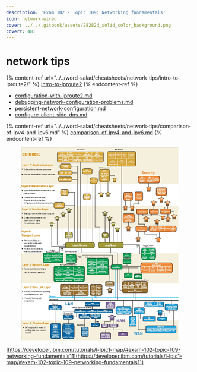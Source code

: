 ```yaml
---
description: 'Exam 102 - Topic 109: Networking fundamentals'
icon: network-wired
cover: ../../.gitbook/assets/28282d_solid_color_background.png
coverY: 481
---
```


# network tips

{% content-ref url="../../word-salad/cheatsheets/network-tips/intro-to-iproute2/" %}
[intro-to-iproute2](../../word-salad/cheatsheets/network-tips/intro-to-iproute2/)
{% endcontent-ref %}

* [configuration-with-iproute2.md](../../word-salad/cheatsheets/network-tips/intro-to-iproute2/configuration-with-iproute2.md "mention")
* [debugging-network-configuration-problems.md](../../word-salad/cheatsheets/network-tips/intro-to-iproute2/debugging-network-configuration-problems.md "mention")
* [persistent-network-configuration.md](../../word-salad/cheatsheets/network-tips/intro-to-iproute2/persistent-network-configuration.md "mention")
* [configure-client-side-dns.md](../../word-salad/cheatsheets/network-tips/intro-to-iproute2/configure-client-side-dns.md "mention")

{% content-ref url="../../word-salad/cheatsheets/network-tips/comparison-of-ipv4-and-ipv6.md" %}
[comparison-of-ipv4-and-ipv6.md](../../word-salad/cheatsheets/network-tips/comparison-of-ipv4-and-ipv6.md)
{% endcontent-ref %}

<figure><img src="../../.gitbook/assets/Tqa2Dbx.jpeg" alt=""><figcaption></figcaption></figure>

[https://developer.ibm.com/tutorials/l-lpic1-map/#exam-102-topic-109-networking-fundamentals11](https://developer.ibm.com/tutorials/l-lpic1-map/#exam-102-topic-109-networking-fundamentals11)
